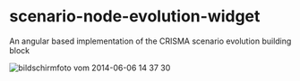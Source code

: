 scenario-node-evolution-widget
==============================

An angular based implementation of the CRISMA scenario evolution building block

![bildschirmfoto vom 2014-06-06 14 37 30](https://cloud.githubusercontent.com/assets/1785245/3200117/409bc87a-ed77-11e3-9f8c-60ab60892e48.png)

